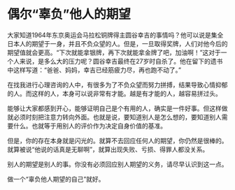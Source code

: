 # 偶尔“辜负”他人的期望

大家知道1964年东京奥运会马拉松铜牌得主圆谷幸吉的事情吗？他可以说是集全日本人的期望于一身，并且不负众望的人。但是，一旦取得奖牌，人们对他今后的期望值就会更高。“下次就能拿银牌，再下次就能拿金牌了吧，加油啊！”这对于一个人来说，是多么大的压力呢？圆谷幸吉最终在27岁时自杀了。他在留下的遗书中这样写道：“爸爸、妈妈，幸吉已经筋疲力尽，再也跑不动了。” 

在找我进行心理咨询的人中，有很多为了不负众望而努力拼搏，结果导致心情抑郁的人。而这样的人，本身可以说非常有才能。越是有才能的人，越容易拼过头。 

能够让大家都感到开心，能够证明自己是个有用的人，确实是一件好事。但这样做就必须时刻把注意力转向外面。也就是说，要知道别人是怎么想的，要知道别人需要什么。也就等于用别人的评价作为决定自身价值的基准。 

但是，你的存在本身就是闪光的。就算不去回应任何人的期望，你仍然是很棒的。就算被说“他说的话真是无聊啊”，就算出现失败、亏损、得罪人都没关系。 

别人的期望是别人的事。你没有必须回应别人期望的义务，请尽早认识到这一点。 

做一个“辜负他人期望的自己”就好。